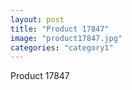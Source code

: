 ```yaml
---
layout: post
title: "Product 17847"
image: "product17847.jpg"
categories: "category1"
---
```

Product 17847
